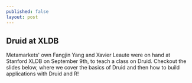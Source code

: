 ```yaml
---
published: false
layout: post
---
```


## Druid at XLDB

Metamarkets' own Fangjin Yang and Xavier Leaute were on hand at Stanford XLDB on September 9th, to teach a class on Druid. Checkout the slides below, where we cover the basics of Druid and then how to build applications with Druid and R!

<script async="" class="speakerdeck-embed" data-id="50c52830fc7301302f630ada113e7e19" data-ratio="1.72972972972973" src="//speakerdeck.com/assets/embed.js"></script>